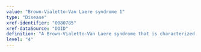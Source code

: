 ```yaml
---
value: "Brown-Vialetto-Van Laere syndrome 1"
type: "Disease"
xref-identifier: "0080785"
xref-dataSource: "DOID"
definition: "A Brown-Vialetto-Van Laere syndrome that is characterized by progressive bulbar palsy with sensorineural deafness that has_material_basis_in homozygous or compound heterozygous mutation in the C20ORF54 gene (SLC52A3) on chromosome 20p13."
level: "4"
---
```

